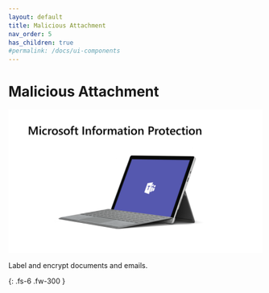 ```yaml
---
layout: default
title: Malicious Attachment
nav_order: 5
has_children: true
#permalink: /docs/ui-components
---
```


# Malicious Attachment

![](/assets/images/scenario06/Scenario06_01.PNG "Scenario 06")

Label and encrypt documents and emails.



{: .fs-6 .fw-300 }
